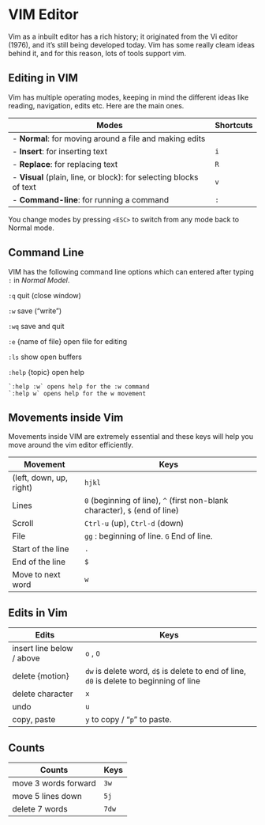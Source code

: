 # VIM Editor

Vim as a inbuilt editor has a rich history; it originated from the Vi editor (1976), and it’s still being developed today. Vim has some really cleam ideas behind it, and for this reason, lots of tools support vim.

## Editing in VIM
Vim has multiple operating modes, keeping in mind the different ideas like reading, navigation, edits etc. Here are the main ones. 


Modes | Shortcuts 
--- | ---
- **Normal**: for moving around a file and making edits |
- **Insert**: for inserting text | `i`
- **Replace**: for replacing text | `R`
- **Visual** (plain, line, or block): for selecting blocks of text | `v`
- **Command-line**: for running a command | `:`

You change modes by pressing `<ESC>` to switch from any mode back to Normal mode. 

## Command Line 
VIM has the following command line options which can entered after typing `:` in *Normal Model*. 

`:q` quit (close window)

`:w` save (“write”)

`:wq` save and quit

`:e` {name of file} open file for editing

`:ls` show open buffers

`:help` {topic} open help

    `:help :w` opens help for the :w command
    `:help w` opens help for the w movement

## Movements inside Vim 
Movements inside VIM are extremely essential and these keys will help you move around the vim editor efficiently. 

Movement | Keys 
--- | ---
(left, down, up, right) | `hjkl`
Lines | `0` (beginning of line), `^` (first non-blank character), `$` (end of line)
Scroll | `Ctrl-u` (up), `Ctrl-d` (down)
File | `gg` : beginning of line. `G` End of line. 
Start of the line | `.`
End of the line | `$`
Move to next word | `w`

## Edits in Vim

Edits | Keys 
--- | ---
 insert line below / above | `o` , `O`
 delete {motion} | `dw` is delete word, `d$` is delete to end of line, `d0` is delete to beginning of line  
 delete character  | `x`
 undo | `u`
 copy, paste | `y` to copy / “`p`” to paste. 

## Counts

Counts | Keys 
--- | ---
move 3 words forward | `3w`
move 5 lines down | `5j`
delete 7 words | `7dw`

